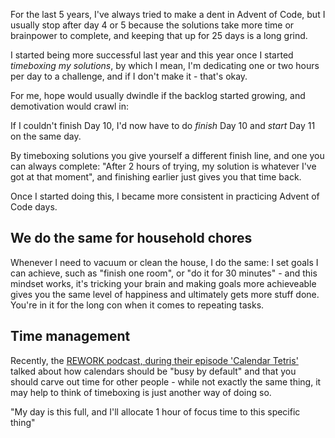 For the last 5 years, I've always tried to make a dent in Advent of Code, but I usually stop after day 4 or 5 because
the solutions take more time or brainpower to complete, and keeping that up for 25 days is a long grind.

I started being more successful last year and this year once I started *timeboxing my solutions*, by which I mean,
I'm dedicating one or two hours per day to a challenge, and if I don't make it - that's okay.

For me, hope would usually dwindle if the backlog started growing, and demotivation would crawl in:

If I couldn't finish Day 10, I'd now have to do _finish_ Day 10 and _start_ Day 11 on the same day.

By timeboxing solutions you give yourself a different finish line, and one you can always complete:
"After 2 hours of trying, my solution is whatever I've got at that moment", and finishing earlier just gives you that
time back.

Once I started doing this, I became more consistent in practicing Advent of Code days.

## We do the same for household chores

Whenever I need to vacuum or clean the house, I do the same: I set goals I can achieve, such as "finish one room", or
"do it for 30 minutes" - and this mindset works, it's tricking your brain and making goals more achieveable gives you
the same level of happiness and ultimately gets more stuff done. You're in it for the long con when it comes to
repeating tasks.

## Time management

Recently, the [REWORK podcast, during their episode 'Calendar Tetris'](https://www.youtube.com/watch?v=AoSqQgaNq4M)
talked about how calendars should be "busy by default" and that you should carve out time for other people -
while not exactly the same thing, it may help to think of timeboxing is just another way of doing so.

"My day is this full, and I'll allocate 1 hour of focus time to this specific thing"
